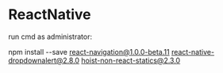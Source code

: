 # ReactNative


run cmd as administrator:

npm install --save react-navigation@1.0.0-beta.11 react-native-dropdownalert@2.8.0 hoist-non-react-statics@2.3.0